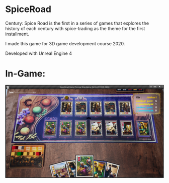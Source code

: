 # SpiceRoad

Century: Spice Road is the first in a series of games that explores the history of each century with spice-trading as the theme for the first installment.

I made this game for 3D game development course 2020.

Developed with Unreal Engine 4

# In-Game:
![alt text](https://github.com/teaisawesome/SpiceRoad/blob/master/img/spice-road-ingame-pic.png "Spice Road")
